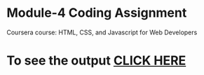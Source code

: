 # Module-4 Coding Assignment

Coursera course: HTML, CSS, and Javascript for Web Developers

# To see the output [CLICK HERE](https://Sampriti03.github.io/coursera-test/Module-4/index.html)

